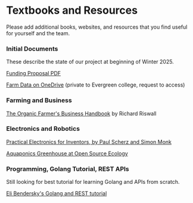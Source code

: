 # Textbooks and Resources

Please add additional books, websites, and resources that you find useful for yourself and the team.

### Initial Documents

These describe the state of our project at beginning of Winter 2025.

[Funding Proposal PDF](https://github.com/absentbird/TESC-Farm/blob/main/documents/farm-project.pdf)

[Farm Data on OneDrive](https://evergreen0-my.sharepoint.com/:f:/r/personal/nivalam_evergreen_edu/Documents/POF_F24/POF_F24_datasets?e=5%3Aff84a89471fa4b7d9ba7ac5814593c09&sharingv2=true&fromShare=true&at=9&xsdata=MDV8MDJ8UGF1bC5QaGFtQGV2ZXJncmVlbi5lZHV8NmQyY2U0MTcwOWFjNGNkZTVkNGEwOGRjZmQzMTMxMGJ8MjJhZGNmZjdjMDZmNDlhNjhmMjA1MDcxMWM0MGRkYWF8MHwwfDYzODY2MzYzNDk0ODYxOTY2OHxVbmtub3dufFRXRnBiR1pzYjNkOGV5SldJam9pTUM0d0xqQXdNREFpTENKUUlqb2lWMmx1TXpJaUxDSkJUaUk2SWsxaGFXd2lMQ0pYVkNJNk1uMD18MHx8fA%3D%3D&sdata=SjFkdmxvZmJWOTQxSFFCK003Yno3cVdOWTBTNkpicWhPbmFRSUhLY08vND0%3D&CT=1736473171569&OR=OWA-NT-Mail&CID=ef9e95d1-1508-5b8a-2518-a19b538b7876&clickParams=eyJYLUFwcE5hbWUiOiJNaWNyb3NvZnQgT3V0bG9vayBXZWIgQXBwIiwiWC1BcHBWZXJzaW9uIjoiMjAyNTAxMDMwMDIuMDYiLCJPUyI6IkxpbnV4IHVuZGVmaW5lZCJ9) (private to Evergreen college, request to access)

### Farming and Business
[The Organic Farmer's Business Handbook](https://www.richardwiswall.com/the-organic-farmer-s-business-handb) by Richard Riswall

### Electronics and Robotics

[Practical Electronics for Inventors, by Paul Scherz and Simon Monk](https://www.goodreads.com/book/show/26271792)

[Aquaponics Greenhouse at Open Source Ecology]()

### Programming, Golang Tutorial, REST APIs

Still looking for best tutorial for learning Golang and APIs from scratch.

[Eli Bendersky's Golang and REST tutorial](https://eli.thegreenplace.net/2021/rest-servers-in-go-part-1-standard-library/)
